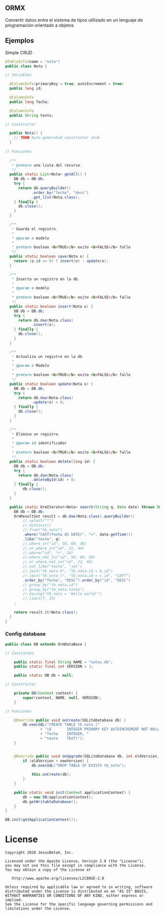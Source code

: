 ## ORMX

Convertir datos entre el sistema de tipos utilizado en un lenguaje de programación orientado a objetos

## Ejemplos

Simple CRUD

```java
@TableInfo(name = "nota")
public class Nota {

// Variables

  @ColumnInfo(primaryKey = true, autoIncrement = true)
  public long id;

  @ColumnInfo
  public long fecha;

  @ColumnInfo
  public String texto;

// Constructor

  public Nota() {
	// TODO Auto-generated constructor stub
  }
	
// Funciones 
	
  /**
   * @return una lista del recurso.
   */
  public static List<Nota> getAll() {
    DB db = DB.db;
	try {
	  return db.queryBuilder()
			.order_by("fecha", "desc")
			.get_list(Nota.class);
	} finally {
	  db.close();
	}
  }

  /**
   * Guarda el registro.
   * 
   * @param o modelo
   * 
   * @return boolean <b>TRUE</b> exito <b>FALSE</b> fallo
   */
  public static boolean save(Nota o) {
	return (o.id == 0) ? insert(o) : update(o);
  }

  /**
   * Inserta un registro en la db.
   * 
   * @param o modelo
   * 
   * @return boolean <b>TRUE</b> exito <b>FALSE</b> fallo
   */
  public static boolean insert(Nota o) {
	DB db = DB.db;
	try {
	  return db.dao(Nota.class)
			.insert(o);
	} finally {
	  db.close();
	}
  }

  /**
   * Actualiza un registro en la db.
   * 
   * @param o Modelo
   * 
   * @return boolean <b>TRUE</b> exito <b>FALSE</b> fallo
   */
  public static boolean update(Nota o) {
	DB db = DB.db;
	try {
	  return db.dao(Nota.class)
			.update(o) > 0;
	} finally {
	  db.close();
	}
  }

  /**
   * Elimina un registro.
   * 
   * @param id identificador
   *
   * @return boolean <b>TRUE</b> exito <b>FALSE</b> fallo
   */
  public static boolean delete(long id) {
	DB db = DB.db;
	try {
	  return db.dao(Nota.class)
			.deleteById(id) > 0;
	} finally {
		db.close();
	}
  }

  public static OrmIterator<Nota> search(String q, Date date) throws SQLException {
	DB db = DB.db;
	OrmResultSet result = db.dao(Nota.class).queryBuilder()
		//.select("*")
		//.distinct()
		//.from("tb_nota")
		.where("CAST(fecha AS DATE)", "=", date.getTime())
		.like("texto", q)
		//.where_in("id", 50, 60, 30)
		//.or_where_in("id", 22, 44)
		//.where("id", ">", 14)
		//.where_not_in("id", 50, 60, 30)
		//.or_where_not_in("id", 22, 44)
		//.not_like("texto", "jet")
		//.join("tb_nota b", "tb_nota.id = b.id")
		//.join("tb_nota c", "tb_nota.id = c.id", "LEFT")
		.order_by("fecha", "DESC").order_by("id", "DESC")
		//.group_by("tb_nota.id")
		//.group_by("tb_nota.texto")
		//.having("tb_nota = 'Hello world'")
		//.limit(7, 25)
	;
	
	return result.it(Nota.class);
  }
}
```

### Config database

```java
public class DB extends OrmDataBase {

// Constantes

	public static final String NAME = "notas.db";
	public static final int VERSION = 1;

	public static DB db = null;

// Constructor

	private DB(Context context) {
		super(context, NAME, null, VERSION);
	}

// Funciones

	@Override public void onCreate(SQLiteDatabase db) {
		db.execSQL("CREATE TABLE tb_nota ("
				+ "id 		INTEGER PRIMARY KEY AUTOINCREMENT NOT NULL, "
				+ "fecha 	INTEGER, "
				+ "texto 	TEXT)");
	}


	@Override public void onUpgrade(SQLiteDatabase db, int oldVersion, int newVersion) {
		if (oldVersion < newVersion) {
			db.execSQL("DROP TABLE IF EXISTS tb_nota");
			
			this.onCreate(db);
		}
	}

	public static void init(Context applicationContext) {
		db = new DB(applicationContext);
		db.getWritableDatabase();
	}
}
```

```java
DB.init(getApplicationContext());
```

License
=======

    Copyright 2020 JesusBetaX, Inc.

    Licensed under the Apache License, Version 2.0 (the "License");
    you may not use this file except in compliance with the License.
    You may obtain a copy of the License at

       http://www.apache.org/licenses/LICENSE-2.0

    Unless required by applicable law or agreed to in writing, software
    distributed under the License is distributed on an "AS IS" BASIS,
    WITHOUT WARRANTIES OR CONDITIONS OF ANY KIND, either express or implied.
    See the License for the specific language governing permissions and
    limitations under the License.
